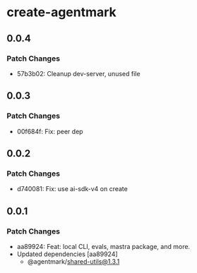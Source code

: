 # create-agentmark

## 0.0.4

### Patch Changes

- 57b3b02: Cleanup dev-server, unused file

## 0.0.3

### Patch Changes

- 00f684f: Fix: peer dep

## 0.0.2

### Patch Changes

- d740081: Fix: use ai-sdk-v4 on create

## 0.0.1

### Patch Changes

- aa89924: Feat: local CLI, evals, mastra package, and more.
- Updated dependencies [aa89924]
  - @agentmark/shared-utils@1.3.1
